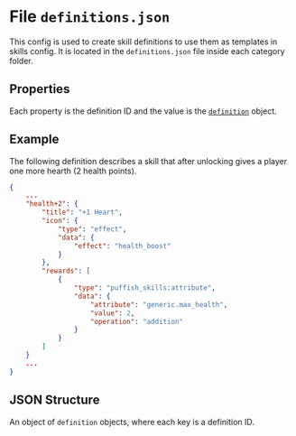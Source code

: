# File `definitions.json`

This config is used to create skill definitions to use them as templates in skills config. It is located in the `definitions.json` file inside each category folder.

## Properties

Each property is the definition ID and the value is the [`definition`](/creators/configuration/definitions) object.

## Example

The following definition describes a skill that after unlocking gives a player one more hearth (2 health points).

```json
{
	...
	"health+2": {
		"title": "+1 Heart",
		"icon": {
			"type": "effect",
			"data": {
				"effect": "health_boost"
			}
		},
		"rewards": [
			{
				"type": "puffish_skills:attribute",
				"data": {
					"attribute": "generic.max_health",
					"value": 2,
					"operation": "addition"
				}
			}
		]
	}
	...
}
```

## JSON Structure

An object of `definition` objects, where each key is a definition ID.